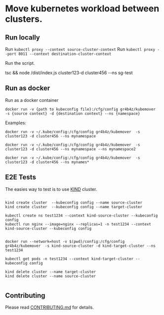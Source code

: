 # Move kubernetes workload between clusters.

## Run locally 
Run ``` kubectl proxy --context source-cluster-context ```
Run ``` kubectl proxy --port 8011 --context destination-cluster-context ```

Run the script.

tsc && node /dist/index.js  cluster123-d cluster456 --ns sg-test

## Run as docker 

Run as a docker container

``` docker run -v {path to kubeconfig file}:/cfg/config gr4b4z/kubemover  -s {source context} -d {destination context} --ns {namespace} ``` 

Examples:

``` 
docker run -v ~/.kube/config:/cfg/config gr4b4z/kubemover  -s cluster123 -d cluster456 --ns mynamespace 

docker run -v ~/.kube/config:/cfg/config gr4b4z/kubemover  -s cluster123 -d cluster456 --ns mynamespace --ns mynamespace2

docker run -v ~/.kube/config:/cfg/config gr4b4z/kubemover  -s cluster123 -d cluster456 --ns mynames*

``` 

## E2E Tests
The easies way to test is to use [KIND](https://kind.sigs.k8s.io/) cluster. 
```

kind create cluster  --kubeconfig config --name source-cluster
kind create cluster  --kubeconfig config --name target-cluster

kubectl create ns test1234 --context kind-source-cluster --kubeconfig config
kubectl run nginx --image=nginx --replicas=1 -n test1234 --context kind-source-cluster --kubeconfig config


docker run --network=host -v $(pwd)/config:/cfg/config gr4b4z/kubemover  -s kind-source-cluster -d kind-target-cluster --ns test1234

kubectl get pods -n test1234 --context kind-target-cluster --kubeconfig config 

kind delete cluster --name target-cluster
kind delete cluster --name source-cluster


```

## Contributing

Please read [CONTRIBUTING.md](https://github.com/theCaveTeam/kubemover/blob/master/.github/CONTRIBUTING.md) for details.
